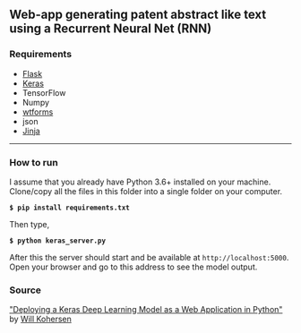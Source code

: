 ## Web-app generating patent abstract like text using a Recurrent Neural Net (RNN)

### Requirements
* [Flask](http://flask.pocoo.org/)
* [Keras](http://keras.io/)
* TensorFlow
* Numpy
* [wtforms](https://wtforms.readthedocs.io/en/stable/)
* json
* [Jinja](http://jinja.pocoo.org/)

---

### How to run
I assume that you already have Python 3.6+ installed on your machine.<br>
Clone/copy all the files in this folder into a single folder on your computer.

**`$ pip install requirements.txt`**

Then type,

**`$ python keras_server.py`**

After this the server should start and be available at `http://localhost:5000`. Open your browser and go to this address to see the model output.

### Source
["Deploying a Keras Deep Learning Model as a Web Application in Python"](https://towardsdatascience.com/deploying-a-keras-deep-learning-model-as-a-web-application-in-p-fc0f2354a7ff) by [Will Kohersen](https://willk.online/)
